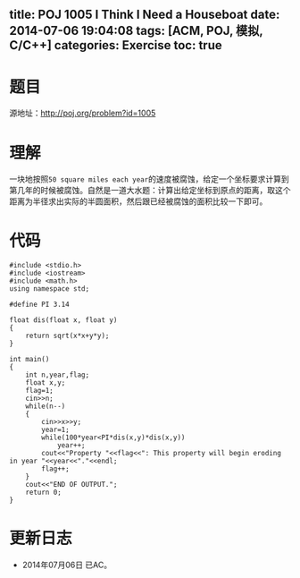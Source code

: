 title: POJ 1005 I Think I Need a Houseboat
date: 2014-07-06 19:04:08
tags: [ACM, POJ, 模拟, C/C++]
categories: Exercise
toc: true
---
# 题目
源地址：http://poj.org/problem?id=1005

# 理解
一块地按照`50 square miles each year`的速度被腐蚀，给定一个坐标要求计算到第几年的时候被腐蚀。自然是一道大水题：计算出给定坐标到原点的距离，取这个距离为半径求出实际的半圆面积，然后跟已经被腐蚀的面积比较一下即可。

<!-- more -->

# 代码
```
#include <stdio.h>
#include <iostream>
#include <math.h>
using namespace std;

#define PI 3.14

float dis(float x, float y)
{
	return sqrt(x*x+y*y);
}

int main()
{
	int n,year,flag;
	float x,y;
	flag=1;
	cin>>n;
	while(n--)
	{
		cin>>x>>y;
		year=1;
		while(100*year<PI*dis(x,y)*dis(x,y))
			year++;
		cout<<"Property "<<flag<<": This property will begin eroding in year "<<year<<"."<<endl;
		flag++;
	}
	cout<<"END OF OUTPUT.";
	return 0;
}
```
# 更新日志
- 2014年07月06日 已AC。